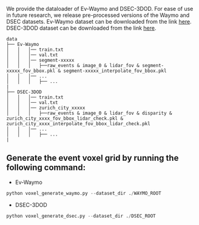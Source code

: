 We provide the dataloader of Ev-Waymo and DSEC-3DOD. For ease of use in future research, we release pre-processed versions of the Waymo and DSEC datasets.
Ev-Waymo dataset can be downloaded from the link [here](https://drive.google.com/drive/folders/1Q-7VjcGx_GTrWrgTXmpoEd02qms81QyK?usp=drive_link).
DSEC-3DOD dataset can be downloaded from the link [here](https://drive.google.com/drive/folders/1A6XhFxDlqcIgTi28G01fhXBQceaK5vjV?usp=drive_link).


```
data
├── Ev-Waymo
│   │   │── train.txt
│   │   │── val.txt
│   │   │── segment-xxxxx
│   │   │   ├──raw_events & image_0 & lidar_fov & segment-xxxxx_fov_bbox.pkl & segment-xxxxx_interpolate_fov_bbox.pkl
│   │   │── ...
│   │   │   ├── ...
|
├── DSEC-3DOD
│   │   │── train.txt
│   │   │── val.txt
│   │   │── zurich_city_xxxxx
│   │   │   ├──raw_events & image_0 & lidar_fov & disparity & zurich_city_xxxx_fov_bbox_lidar_check.pkl & zurich_city_xxxx_interpolate_fov_bbox_lidar_check.pkl
│   │   │── ...
│   │   │   ├── ...
|
```

## Generate the event voxel grid by running the following command: 
- Ev-Waymo
```python 
python voxel_generate_waymo.py --dataset_dir ./WAYMO_ROOT
```

- DSEC-3DOD
```python 
python voxel_generate_dsec.py --dataset_dir ./DSEC_ROOT
```


